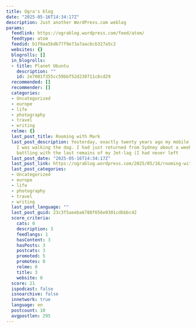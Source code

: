 ```yaml
---
title: Ogra's blog
date: "2025-05-16T14:34:17Z"
description: Just another WordPress.com weblog
params:
  feedlink: https://ograblog.wordpress.com/feed/atom/
  feedtype: atom
  feedid: b1f9aa5bdb77f9e73a7aac6cb327a5c2
  websites: {}
  blogrolls: []
  in_blogrolls:
  - title: Planet Ubuntu
    description: ""
    id: 2e7081f355cc59bbf52d230711c6cd29
  recommended: []
  recommender: []
  categories:
  - Uncategorized
  - europe
  - life
  - photography
  - travel
  - writing
  relme: {}
  last_post_title: Rooming with Mark
  last_post_description: Yesterday, exactly twenty years ago my mobile rang while
    I was walking the dog. I had just returned from Sydney about a week ago (still
    battling with the last remains of my Jet-lag (I had never left
  last_post_date: "2025-05-16T14:34:17Z"
  last_post_link: https://ograblog.wordpress.com/2025/05/16/rooming-with-mark/
  last_post_categories:
  - Uncategorized
  - europe
  - life
  - photography
  - travel
  - writing
  last_post_language: ""
  last_post_guid: 23c3f5aeeba6788f656e9301cdbbbc42
  score_criteria:
    cats: 0
    description: 3
    feedlangs: 1
    hasContent: 3
    hasPosts: 3
    postcats: 3
    promoted: 5
    promotes: 0
    relme: 0
    title: 3
    website: 0
  score: 21
  ispodcast: false
  isnoarchive: false
  innetwork: true
  language: en
  postcount: 10
  avgpostlen: 295
---
```

